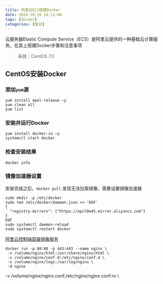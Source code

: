 ```yaml
---
title: 阿里云ECS搭建Docker
date: 2018-10-16 10:11:04
tags: [docker]
categories: [笔记]
---
```


云服务器Elastic Compute Service（ECS）是阿里云提供的一种基础云计算服务。在其上搭建Docker步骤和注意事项

<!--more-->

> 系统：CentOS 7.0

## CentOS安装Docker

### 添加`yum`源

```
yum install epel-release –y
yum clean all
yum list
```

### 安装并运行Docker

```
yum install docker-io –y
systemctl start docker
```

### 检查安装结果

```
docker info
```

### 镜像加速器设置

安装完成之后，`docker pull` 发现无法拉取镜像，需要设置镜像加速器

```
sudo mkdir -p /etc/docker
sudo tee /etc/docker/daemon.json <<-'EOF'
{
  "registry-mirrors": ["https://opcl0w45.mirror.aliyuncs.com"]
}
EOF
sudo systemctl daemon-reload
sudo systemctl restart docker
```
[阿里云控制端容器镜像服务](
https://cr.console.aliyun.com/cn-shenzhen/mirrors)

```
docker run -p 80:80 -p 443:443 --name nginx \
 -v /volume/nginx/html:/usr/share/nginx/html \
 -v /volume/nginx/conf.d:/etc/nginx/conf.d \
 -v /volume/nginx/logs:/var/log/nginx \
 -d nginx
```

 -v /volume/nginx/nginx.conf:/etc/nginx/nginx.conf:ro \